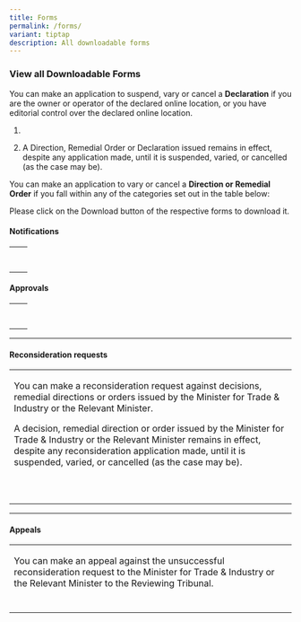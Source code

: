 ```yaml
---
title: Forms
permalink: /forms/
variant: tiptap
description: All downloadable forms
---
```

<h3><strong>View all Downloadable Forms</strong></h3><p>You can make an application to suspend, vary or cancel a <strong>Declaration</strong> if you are the owner or operator of the declared online location, or you have editorial control over the declared online location.</p><ol data-tight="true" class="tight"><li><p>&nbsp;</p></li><li><p>A Direction, Remedial Order or Declaration issued remains in effect, despite any application made, until it is suspended, varied, or cancelled (as the case may be).</p></li></ol><p>You can make an application to vary or cancel a <strong>Direction or Remedial Order</strong> if you fall within any of the categories set out in the table below:</p><p></p><p>Please click on the Download button of the respective forms to download it.</p><p></p><h4><strong>Notifications</strong></h4><table><tbody><tr><td rowspan="1" colspan="2"><p></p></td></tr><tr><td rowspan="1" colspan="1"><p></p></td><td rowspan="1" colspan="1"><p></p></td></tr></tbody></table><p></p><h4><strong>Approvals</strong></h4><table><tbody><tr><td rowspan="1" colspan="1"><p></p></td><td rowspan="1" colspan="1"><p></p></td></tr><tr><td rowspan="1" colspan="1"><p></p></td><td rowspan="1" colspan="1"><p></p></td></tr></tbody></table><hr><h4><strong>Reconsideration requests</strong></h4><table><tbody><tr><td rowspan="1" colspan="2"><p>You can make a reconsideration request against decisions, remedial directions or orders issued by the Minister for Trade &amp; Industry or the Relevant Minister.</p><p></p><p>A decision, remedial direction or order issued by the Minister for Trade &amp; Industry or the Relevant Minister remains in effect, despite any reconsideration application made, until it is suspended, varied, or cancelled (as the case may be).</p></td></tr><tr><td rowspan="1" colspan="1"><p></p></td><td rowspan="1" colspan="1"><p></p></td></tr><tr><td rowspan="1" colspan="1"><p></p></td><td rowspan="1" colspan="1"><p></p></td></tr></tbody></table><hr><h4><strong>Appeals</strong></h4><table><tbody><tr><td rowspan="1" colspan="2"><p>You can make an appeal against the unsuccessful reconsideration request to the Minister for Trade &amp; Industry or the Relevant Minister to the Reviewing Tribunal.</p></td></tr><tr><td rowspan="1" colspan="1"><p></p></td><td rowspan="1" colspan="1"><p></p></td></tr></tbody></table><p></p>